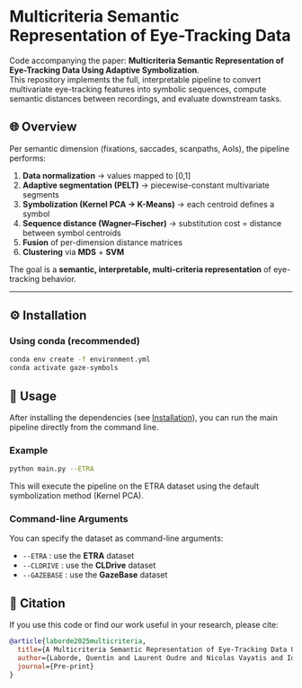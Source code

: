 # Multicriteria Semantic Representation of Eye-Tracking Data

Code accompanying the paper: **Multicriteria Semantic Representation of Eye-Tracking Data Using Adaptive Symbolization**.  
This repository implements the full, interpretable pipeline to convert multivariate eye-tracking features into symbolic sequences, compute semantic distances between recordings, and evaluate downstream tasks.

 

## 🌐 Overview

Per semantic dimension (fixations, saccades, scanpaths, AoIs), the pipeline performs:
1. **Data normalization** → values mapped to \[0,1]  
2. **Adaptive segmentation (PELT)** → piecewise-constant multivariate segments  
3. **Symbolization (Kernel PCA → K-Means)** → each centroid defines a symbol  
4. **Sequence distance (Wagner–Fischer)** → substitution cost = distance between symbol centroids  
5. **Fusion** of per-dimension distance matrices    
6. **Clustering** via **MDS** + **SVM**

The goal is a **semantic, interpretable, multi-criteria representation** of eye-tracking behavior.

---

 
## ⚙️ Installation

### Using conda (recommended)

```bash
conda env create -f environment.yml
conda activate gaze-symbols
```


## 🚀 Usage

After installing the dependencies (see [Installation](#-installation)), you can run the main pipeline directly from the command line.

### Example

```bash
python main.py --ETRA
```
This will execute the pipeline on the ETRA dataset using the default symbolization method (Kernel PCA).

### Command-line Arguments

You can specify the dataset as command-line arguments:
- `--ETRA` : use the **ETRA** dataset  
- `--CLDRIVE` : use the **CLDrive** dataset  
- `--GAZEBASE` : use the **GazeBase** dataset 


## 📖 Citation

If you use this code or find our work useful in your research, please cite:

```bibtex
@article{laborde2025multicriteria,
  title={A Multicriteria Semantic Representation of Eye-Tracking Data Using Adaptive Symbolization},
  author={Laborde, Quentin and Laurent Oudre and Nicolas Vayatis and Ioannis Bargiota},
  journal={Pre-print}
}
```



